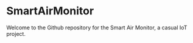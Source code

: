 # SmartAirMonitor
Welcome to the Github repository for the Smart Air Monitor, a casual IoT project.
